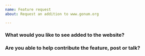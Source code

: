 ```yaml
---
name: Feature request
about: Request an addition to www.gonum.org

---
```

### What would you like to see added to the website?
<!-- Describe what you would like to see added. This would be a
feature for the site, a new post on a topic discussing Gonum or
a talk about Gonum.-->



### Are you able to help contribute the feature, post or talk?
<!-- Can you provide code contributions or information to help? -->


